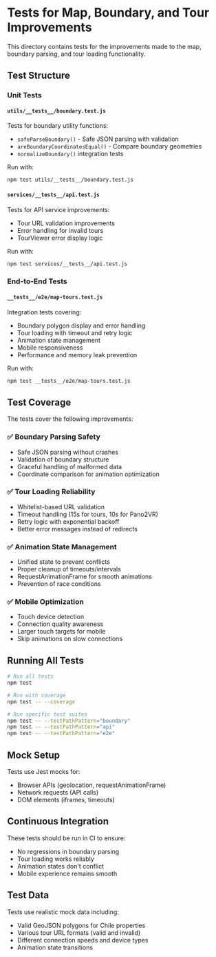 # Tests for Map, Boundary, and Tour Improvements

This directory contains tests for the improvements made to the map, boundary parsing, and tour loading functionality.

## Test Structure

### Unit Tests

#### `utils/__tests__/boundary.test.js`
Tests for boundary utility functions:
- `safeParseBoundary()` - Safe JSON parsing with validation
- `areBoundaryCoordinatesEqual()` - Compare boundary geometries
- `normalizeBoundary()` integration tests

Run with:
```bash
npm test utils/__tests__/boundary.test.js
```

#### `services/__tests__/api.test.js`
Tests for API service improvements:
- Tour URL validation improvements
- Error handling for invalid tours
- TourViewer error display logic

Run with:
```bash
npm test services/__tests__/api.test.js
```

### End-to-End Tests

#### `__tests__/e2e/map-tours.test.js`
Integration tests covering:
- Boundary polygon display and error handling
- Tour loading with timeout and retry logic
- Animation state management
- Mobile responsiveness
- Performance and memory leak prevention

Run with:
```bash
npm test __tests__/e2e/map-tours.test.js
```

## Test Coverage

The tests cover the following improvements:

### ✅ Boundary Parsing Safety
- Safe JSON parsing without crashes
- Validation of boundary structure
- Graceful handling of malformed data
- Coordinate comparison for animation optimization

### ✅ Tour Loading Reliability
- Whitelist-based URL validation
- Timeout handling (15s for tours, 10s for Pano2VR)
- Retry logic with exponential backoff
- Better error messages instead of redirects

### ✅ Animation State Management
- Unified state to prevent conflicts
- Proper cleanup of timeouts/intervals
- RequestAnimationFrame for smooth animations
- Prevention of race conditions

### ✅ Mobile Optimization
- Touch device detection
- Connection quality awareness
- Larger touch targets for mobile
- Skip animations on slow connections

## Running All Tests

```bash
# Run all tests
npm test

# Run with coverage
npm test -- --coverage

# Run specific test suites
npm test -- --testPathPattern="boundary"
npm test -- --testPathPattern="api"
npm test -- --testPathPattern="e2e"
```

## Mock Setup

Tests use Jest mocks for:
- Browser APIs (geolocation, requestAnimationFrame)
- Network requests (API calls)
- DOM elements (iframes, timeouts)

## Continuous Integration

These tests should be run in CI to ensure:
- No regressions in boundary parsing
- Tour loading works reliably
- Animation states don't conflict
- Mobile experience remains smooth

## Test Data

Tests use realistic mock data including:
- Valid GeoJSON polygons for Chile properties
- Various tour URL formats (valid and invalid)
- Different connection speeds and device types
- Animation state transitions
